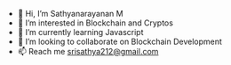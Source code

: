 - 👋 Hi, I’m Sathyanarayanan M
- 👀 I’m interested in Blockchain and Cryptos
- 🌱 I’m currently learning Javascript
- 💞️ I’m looking to collaborate on Blockchain Development
- 📫 Reach me srisathya212@gmail.com

<!---
aegir-sea/aegir-sea is a ✨ special ✨ repository because its `README.md` (this file) appears on your GitHub profile.
You can click the Preview link to take a look at your changes.
--->

